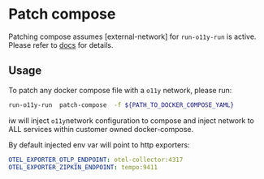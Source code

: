 # Patch compose

Patching compose assumes [external-network] for `run-o11y-run` is active. Please refer to [docs](./external-network.md) for details.

## Usage

To patch any docker compose file with a `o11y` network, please run:
```sh
run-o11y-run  patch-compose  -f ${PATH_TO_DOCKER_COMPOSE_YAML}
```

iw will inject `o11y`network configuration to compose and inject network to ALL services within customer owned docker-compose.

By default injected env var will point to http exporters:
```yaml
OTEL_EXPORTER_OTLP_ENDPOINT: otel-collector:4317
OTEL_EXPORTER_ZIPKIN_ENDPOINT: tempo:9411
```
